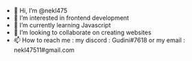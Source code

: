 - 👋 Hi, I’m @nekl475
- 👀 I’m interested in frontend development
- 🌱 I’m currently learning Javascript
- 💞️ I’m looking to collaborate on creating websites
- 📫 How to reach me : my discord : Gudini#7618 or my email : nekl47511#gmail.com

